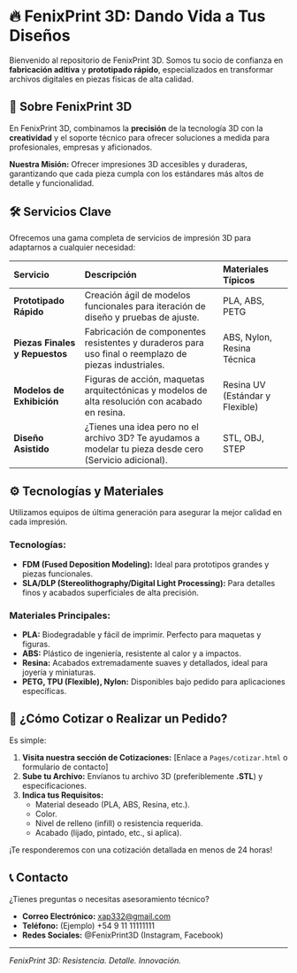 # 🔥 FenixPrint 3D: Dando Vida a Tus Diseños

Bienvenido al repositorio de FenixPrint 3D. Somos tu socio de confianza en **fabricación aditiva** y **prototipado rápido**, especializados en transformar archivos digitales en piezas físicas de alta calidad.

## 🚀 Sobre FenixPrint 3D

En FenixPrint 3D, combinamos la **precisión** de la tecnología 3D con la **creatividad** y el soporte técnico para ofrecer soluciones a medida para profesionales, empresas y aficionados.

**Nuestra Misión:** Ofrecer impresiones 3D accesibles y duraderas, garantizando que cada pieza cumpla con los estándares más altos de detalle y funcionalidad.

## 🛠️ Servicios Clave

Ofrecemos una gama completa de servicios de impresión 3D para adaptarnos a cualquier necesidad:

| Servicio | Descripción | Materiales Típicos |
| :--- | :--- | :--- |
| **Prototipado Rápido** | Creación ágil de modelos funcionales para iteración de diseño y pruebas de ajuste. | PLA, ABS, PETG |
| **Piezas Finales y Repuestos** | Fabricación de componentes resistentes y duraderos para uso final o reemplazo de piezas industriales. | ABS, Nylon, Resina Técnica |
| **Modelos de Exhibición** | Figuras de acción, maquetas arquitectónicas y modelos de alta resolución con acabado en resina. | Resina UV (Estándar y Flexible) |
| **Diseño Asistido** | ¿Tienes una idea pero no el archivo 3D? Te ayudamos a modelar tu pieza desde cero (Servicio adicional). | STL, OBJ, STEP |

## ⚙️ Tecnologías y Materiales

Utilizamos equipos de última generación para asegurar la mejor calidad en cada impresión.

### Tecnologías:
* **FDM (Fused Deposition Modeling):** Ideal para prototipos grandes y piezas funcionales.
* **SLA/DLP (Stereolithography/Digital Light Processing):** Para detalles finos y acabados superficiales de alta precisión.

### Materiales Principales:
* **PLA:** Biodegradable y fácil de imprimir. Perfecto para maquetas y figuras.
* **ABS:** Plástico de ingeniería, resistente al calor y a impactos.
* **Resina:** Acabados extremadamente suaves y detallados, ideal para joyería y miniaturas.
* **PETG, TPU (Flexible), Nylon:** Disponibles bajo pedido para aplicaciones específicas.

## 📝 ¿Cómo Cotizar o Realizar un Pedido?

Es simple:

1.  **Visita nuestra sección de Cotizaciones:** [Enlace a `Pages/cotizar.html` o formulario de contacto]
2.  **Sube tu Archivo:** Envíanos tu archivo 3D (preferiblemente **.STL**) y especificaciones.
3.  **Indica tus Requisitos:**
    * Material deseado (PLA, ABS, Resina, etc.).
    * Color.
    * Nivel de relleno (infill) o resistencia requerida.
    * Acabado (lijado, pintado, etc., si aplica).

¡Te responderemos con una cotización detallada en menos de 24 horas!

## 📞 Contacto

¿Tienes preguntas o necesitas asesoramiento técnico?

* **Correo Electrónico:** xap332@gmail.com
* **Teléfono:** (Ejemplo) +54 9 11 11111111
* **Redes Sociales:** @FenixPrint3D (Instagram, Facebook)

---

*FenixPrint 3D: Resistencia. Detalle. Innovación.*